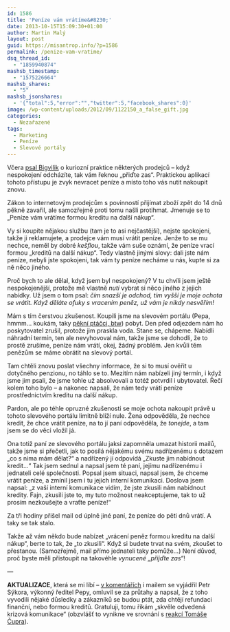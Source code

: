 ```yaml
---
id: 1586
title: 'Peníze vám vrátíme&#8230;'
date: 2013-10-15T15:09:30+01:00
author: Martin Malý
layout: post
guid: https://misantrop.info/?p=1586
permalink: /penize-vam-vratime/
dsq_thread_id:
  - "1859940874"
mashsb_timestamp:
  - "1575226664"
mashsb_shares:
  - "5"
mashsb_jsonshares:
  - '{"total":5,"error":"","twitter":5,"facebook_shares":0}'
image: /wp-content/uploads/2012/09/1122150_a_false_gift.jpg
categories:
  - Nezařazené
tags:
  - Marketing
  - Peníze
  - Slevové portály
---
```

Včera [psal Bigvilik](https://bigvilik.wordpress.com/2013/10/14/msm-21-prijdte-zas/) o kuriozní praktice některých prodejců &#8211; když nespokojení odcházíte, tak vám řeknou &#8222;přiďte zas&#8220;. Praktickou aplikací tohoto přístupu je zvyk nevracet peníze a místo toho vás nutit nakoupit znovu.

<!--more-->

Zákon to internetovým prodejcům s povinností přijímat zboží zpět do 14 dnů pěkně zavařil, ale samozřejmě proti tomu našli protihmat. Jmenuje se to &#8222;Peníze vám vrátíme formou kreditu na další nákup&#8220;.

Vy si koupíte nějakou službu (tam je to asi nejčastější), nejste spokojeni, takže ji reklamujete, a prodejce vám musí vrátit peníze. Jenže to se mu nechce, neměl by dobré _kešflou_, takže vám suše oznámí, že peníze vrací formou &#8222;kreditů na další nákup&#8220;. Tedy vlastně jinými slovy: dali jste nám peníze, nebyli jste spokojeni, tak vám ty peníze necháme u nás, kupte si za ně něco jiného.

Proč bych to ale dělal, když jsem byl nespokojený? V tu chvíli jsem ještě nespokojenější, protože mě vlastně _nutí_ vybrat si něco jiného z jejich nabídky. Už jsem o tom psal: _čím snazší je odchod, tím vyšší je moje ochota se vrátit. Když děláte ofuky s vracením peněz, už vám je nikdy nesvěřím!_

Mám s tím čerstvou zkušenost. Koupili jsme na slevovém portálu (Pepa, hmmm&#8230; koukám, taky [pěkní ptáčci, btw](https://www.393.cz/zajimavosti/slevove-portaly-a-jejich-slevy/)) pobyt. Den před odjezdem nám ho poskytovatel zrušil, protože jim praskla voda. Stane se, chápeme. Nabídli náhradní termín, ten ale nevyhovoval nám, takže jsme se dohodli, že to prostě zrušíme, peníze nám vrátí, okej, žádný problém. Jen kvůli těm penězům se máme obrátit na slevový portál.

Tam chtěli znovu poslat všechny informace, že si to musí ověřit u dotyčného penzionu, no táhlo se to. Mezitím nám nabízeli jiný termín, i když jsme jim psali, že jsme tohle už absolvovali a totéž potvrdil i ubytovatel. Řečí kolem toho bylo &#8211; a nakonec napsali, že nám tedy vrátí peníze prostřednictvím kreditu na další nákup.

Pardon, ale po téhle opruzné zkušenosti se moje ochota nakoupit právě u tohoto slevového portálu limitně blíží nule. Žena odpověděla, že nechce kredit, že chce vrátit peníze, na to jí paní odpověděla, že _tonejde_, a tam jsem se do věci vložil já.

Ona totiž paní ze slevového portálu jaksi zapomněla umazat historii mailů, takže jsme si přečetli, jak to posílá nějakému svému nadřízenému s dotazem &#8222;co s nima mám dělat?&#8220; a nadřízený jí odpovídá &#8222;Zkuste jim nabídnout kredit&#8230;&#8220; Tak jsem sednul a napsal jsem té paní, jejímu nadřízenému i jednateli celé společnosti. Popsal jsem situaci, napsal jsem, že chceme vrátit peníze, a zmínil jsem i tu jejich interní komunikaci. Doslova jsem napsal: &#8222;z vaší interní komunikace vidím, že jste zkusili nám nabídnout kredity. Fajn, zkusili jste to, my tuto možnost neakceptujeme, tak to už prosím nezkoušejte a vraťte peníze!&#8220;

Za tři hodiny přišel mail od úplně jiné paní, že peníze do pěti dnů vrátí. A taky se tak stalo.

Takže až vám někdo bude nabízet &#8222;vrácení peněz formou kreditu na další nákup&#8220;, berte to tak, že &#8222;to zkusili&#8220;. Když si budete trvat na svém, zkoušet to přestanou. (Samozřejmě, mail přímo jednateli taky pomůže&#8230;) Není důvod, proč byste měli přistoupit na takovéhle _vynucené &#8222;přijďte zas&#8220;_!

&#8212;

**AKTUALIZACE**, která se mi líbí &#8211; [v komentářích](https://misantrop.info/penize-vam-vratime/#comment-1083288558) i mailem se vyjádřil Petr Sýkora, výkonný ředitel Pepy, omluvil se za průtahy a napsal, že z toho vyvodili nějaké důsledky a zákazníků se budou ptát, zda chtějí refundaci finanční, nebo formou kreditů. Gratuluji, tomu říkám &#8222;skvěle odvedená krizová komunikace&#8220; (obzvlášť to vynikne ve srovnání s [reakcí Tomáše Čupra](https://misantrop.info/kubik-marketing/)).